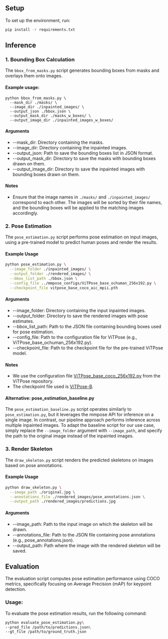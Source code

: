 ## Setup
To set up the environment, run:
```bash
pip install -r requirements.txt
```

## Inference 

### 1. Bounding Box Calculation

The `bbox_from_masks.py` script generates bounding boxes from masks and overlays them onto images.

#### Example usage: 
```
python bbox_from_masks.py \
  --mask_dir ./masks/ \
  --image_dir ./inpainted_images/ \
  --output_json ./bbox.json \
  --output_mask_dir ./masks_w_boxes/ \
  --output_image_dir ./inpainted_images_w_boxes/
```

#### Arguments
- --mask_dir: Directory containing the masks.
- --image_dir: Directory containing the inpainted images.
- --output_json: Path to save the bounding boxes list in JSON format.
- --output_mask_dir: Directory to save the masks with bounding boxes drawn on them.
- --output_image_dir: Directory to save the inpainted images with bounding boxes drawn on them.

#### Notes
- Ensure that the image names in `./masks/` and `./inpainted_images/` correspond to each other. The images will be sorted by their file names, and the bounding boxes will be applied to the matching images accordingly.


### 2. Pose Estimation

The `pose_estimation.py` script performs pose estimation on input images, using a pre-trained model to predict human poses and render the results.

#### Example Usage
```bash
python pose_estimation.py \
  --image_folder ./inpainted_images/ \
  --output_folder ./rendered_images/ \
  --bbox_list_path ./bbox.json \
  --config_file ../mmpose_configs/ViTPose_base_ochuman_256x192.py \
  --checkpoint_file vitpose_base_coco_aic_mpii.pth
```

#### Arguments

- --image_folder: Directory containing the input inpainted images.
- --output_folder: Directory to save the rendered images with pose estimates.
- --bbox_list_path: Path to the JSON file containing bounding boxes used for pose estimation.
- --config_file: Path to the configuration file for ViTPose (e.g., ViTPose_base_ochuman_256x192.py).
- --checkpoint_file: Path to the checkpoint file for the pre-trained ViTPose model.

#### Notes
- We use the configuration file [ViTPose_base_coco_256x192.py](https://github.com/ViTAE-Transformer/ViTPose/blob/main/configs/body/2d_kpt_sview_rgb_img/topdown_heatmap/coco/ViTPose_base_coco_256x192.py) from the ViTPose repository.
- The checkpoint file used is [ViTPose-B](https://onedrive.live.com/?authkey=%21AMGk2fMQhRTN0o4&id=E534267B85818129%2125500&cid=E534267B85818129&parId=root&parQt=sharedby&o=OneUp).


#### Alternative: pose_estimation_baseline.py
The `pose_estimation_baseline.py` script operates similarly to `pose_estimation.py`, but it leverages the mmpose API for inference on a single image. In contrast, our pipeline approach performs inference across multiple inpainted images. To adapt the baseline script for our use case, simply replace the `--image_folder` argument with `--image_path`, and specify the path to the original image instead of the inpainted images.

### 3. Render Skeleton

The `draw_skeleton.py` script renders the predicted skeletons on images based on pose annotations.

#### Example Usage
```bash
python draw_skeleton.py \
  --image_path ./original.jpg \
  --annotations_file ./rendered_images/pose_annotations.json \
  --output_path ./rendered_images/predictions.jpg
```

#### Arguments
- --image_path: Path to the input image on which the skeleton will be drawn.
- --annotations_file: Path to the JSON file containing pose annotations (e.g., pose_annotations.json).
- --output_path: Path where the image with the rendered skeleton will be saved.

## Evaluation

The evaluation script computes pose estimation performance using COCO metrics, specifically focusing on Average Precision (mAP) for keypoint detection.

### Usage:
To evaluate the pose estimation results, run the following command:

```bash
python evaluate_pose_estimation.py\
--pred_file /path/to/predictions.json\
--gt_file /path/to/ground_truth.json
```